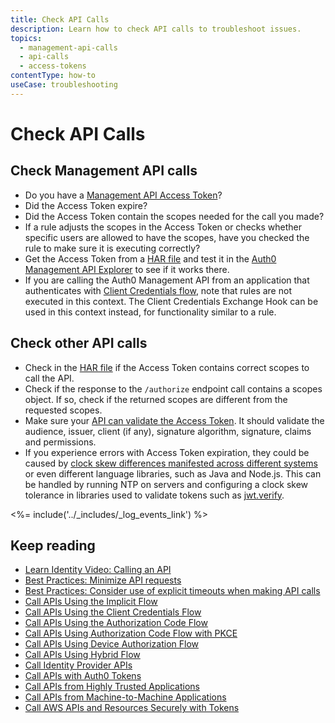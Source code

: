 ```yaml
---
title: Check API Calls
description: Learn how to check API calls to troubleshoot issues. 
topics:
  - management-api-calls
  - api-calls
  - access-tokens
contentType: how-to
useCase: troubleshooting
---
```

# Check API Calls

## Check Management API calls

* Do you have a [Management API Access Token](/api/management/v2/tokens)?
* Did the Access Token expire?
* Did the Access Token contain the scopes needed for the call you made?
* If a rule adjusts the scopes in the Access Token or checks whether specific users are allowed to have the scopes, have you checked the rule to make sure it is executing correctly?  
* Get the Access Token from a [HAR file](/troubleshoot/guides/generate-har-files) and test it in the [Auth0 Management API Explorer](/api/management/v2/) to see if it works there.
* If you are calling the Auth0 Management API from an application that authenticates with [Client Credentials flow](/flows/guides/client-credentials/call-api-client-credentials), note that rules are not executed in this context. The Client Credentials Exchange Hook can be used in this context instead, for functionality similar to a rule.

## Check other API calls

* Check in the [HAR file](/troubleshoot/guides/generate-har-files) if the Access Token contains correct scopes to call the API.
* Check if the response to the `/authorize` endpoint call contains a scopes object. If so, check if the returned scopes are different from the requested scopes.
* Make sure your [API can validate the Access Token](/tokens/guides/access-token/validate-access-token).  It should validate the audience, issuer, client (if any), signature algorithm, signature, claims and permissions.
* If you experience errors with Access Token expiration, they could be caused by [clock skew differences manifested across different systems](/connector/troubleshooting#clock-skew) or even different language libraries, such as Java and Node.js.  This can be handled by running NTP on servers and configuring a clock skew tolerance in libraries used to validate tokens such as [jwt.verify](https://github.com/auth0/node-jsonwebtoken#jwtverifytoken-secretorpublickey-options-callback).

<%= include('../_includes/_log_events_link') %>

## Keep reading

* [Learn Identity Video: Calling an API](/videos/learn-identity/04-calling-an-api)
* [Best Practices: Minimize API requests](/best-practices/performance#minimize-api-requests)
* [Best Practices: Consider use of explicit timeouts when making API calls](/best-practices/performance#consider-use-of-explicit-timeouts-when-making-api-calls)
* [Call APIs Using the Implicit Flow](/flows/guides/implicit/call-api-implicit)
* [Call APIs Using the Client Credentials Flow](/flows/guides/client-credentials/call-api-client-credentials)
* [Call APIs Using the Authorization Code Flow](/flows/guides/auth-code/call-api-auth-code)
* [Call APIs Using Authorization Code Flow with PKCE](/flows/guides/auth-code-pkce/call-api-auth-code-pkce)
* [Call APIs Using Device Authorization Flow](/flows/guides/device-auth/call-api-device-auth)
* [Call APIs Using Hybrid Flow](/api-auth/grant/hybrid)
* [Call Identity Provider APIs](/connections/calling-an-external-idp-api)
* [Call APIs with Auth0 Tokens](/api-auth/tutorials/adoption/api-tokens)
* [Call APIs from Highly Trusted Applications](/api-auth/grant/password)
* [Call APIs from Machine-to-Machine Applications](/microsites/call-api/call-api-m2m-app)
* [Call AWS APIs and Resources Securely with Tokens](/integrations/aws/tokens)